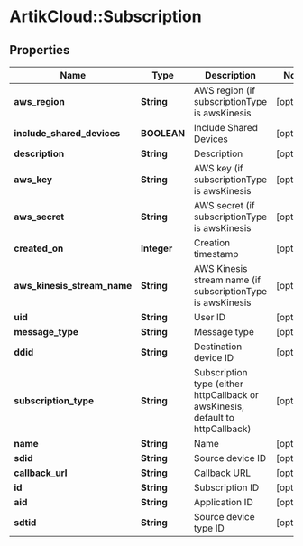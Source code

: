# ArtikCloud::Subscription

## Properties
Name | Type | Description | Notes
------------ | ------------- | ------------- | -------------
**aws_region** | **String** | AWS region (if subscriptionType is awsKinesis | [optional] 
**include_shared_devices** | **BOOLEAN** | Include Shared Devices | [optional] 
**description** | **String** | Description | [optional] 
**aws_key** | **String** | AWS key (if subscriptionType is awsKinesis | [optional] 
**aws_secret** | **String** | AWS secret (if subscriptionType is awsKinesis | [optional] 
**created_on** | **Integer** | Creation timestamp | [optional] 
**aws_kinesis_stream_name** | **String** | AWS Kinesis stream name (if subscriptionType is awsKinesis | [optional] 
**uid** | **String** | User ID | [optional] 
**message_type** | **String** | Message type | [optional] 
**ddid** | **String** | Destination device ID | [optional] 
**subscription_type** | **String** | Subscription type (either httpCallback or awsKinesis, default to httpCallback) | [optional] 
**name** | **String** | Name | [optional] 
**sdid** | **String** | Source device ID | [optional] 
**callback_url** | **String** | Callback URL | [optional] 
**id** | **String** | Subscription ID | [optional] 
**aid** | **String** | Application ID | [optional] 
**sdtid** | **String** | Source device type ID | [optional] 


